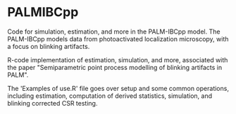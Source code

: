 # PALMIBCpp
Code for simulation, estimation, and more in the PALM-IBCpp model. The PALM-IBCpp models data from photoactivated localization microscopy, with a focus on blinking artifacts.

R-code implementation of estimation, simulation, and more, associated with the paper "Semiparametric point process modelling of blinking artifacts in PALM".

The 'Examples of use.R' file goes over setup and some common operations, including estimation, computation of derived statistics, simulation, and blinking corrected CSR testing.
